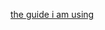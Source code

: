 [the guide i am using](https://github.com/SciBorgs/SciGuides/blob/main/projects/intro-to-programming/Java102.md)